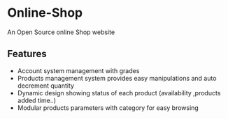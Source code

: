 # Online-Shop
An Open Source online Shop website  
## Features
- Account system management with grades
- Products management system provides easy manipulations and auto decrement quantity
- Dynamic design showing status of each product (availability ,products added time..)
- Modular products parameters with category for easy browsing
